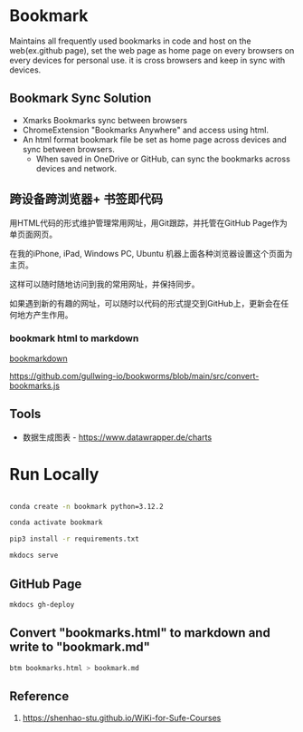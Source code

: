 # Bookmark

Maintains all frequently used bookmarks in code and host on the web(ex.github page), set the web page as home page on every browsers on every devices for personal use. it is cross browsers and keep in sync with devices.

## Bookmark Sync Solution

- Xmarks Bookmarks sync between browsers
- ChromeExtension "Bookmarks Anywhere" and access using html.
- An html format bookmark file be set as home page across devices and sync between browsers.
  - When saved in OneDrive or GitHub, can sync the bookmarks across devices and network.

## 跨设备跨浏览器+ 书签即代码

用HTML代码的形式维护管理常用网址，用Git跟踪，并托管在GitHub Page作为单页面网页。

在我的iPhone, iPad, Windows PC, Ubuntu 机器上面各种浏览器设置这个页面为主页。

这样可以随时随地访问到我的常用网址，并保持同步。

如果遇到新的有趣的网址，可以随时以代码的形式提交到GitHub上，更新会在任何地方产生作用。

### bookmark html to markdown

[bookmarkdown](https://pypi.org/project/bookmarkdown "Parse browser exported HTML bookmark file to Markdown.")


https://github.com/gullwing-io/bookworms/blob/main/src/convert-bookmarks.js

## Tools

- 数据生成图表 - <https://www.datawrapper.de/charts>


# Run Locally

```sh

conda create -n bookmark python=3.12.2

conda activate bookmark

pip3 install -r requirements.txt

mkdocs serve

```


## GitHub Page

```sh
mkdocs gh-deploy

```

## Convert "bookmarks.html" to markdown and write to "bookmark.md"

```sh
btm bookmarks.html > bookmark.md
```


## Reference

1. <https://shenhao-stu.github.io/WiKi-for-Sufe-Courses>